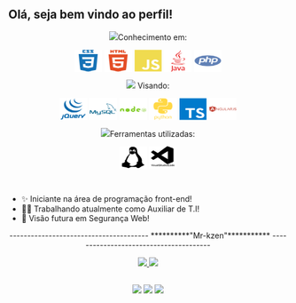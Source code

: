 <!--
  windows + ponto -> Mostra todos os emojes!
-->

## Olá, seja bem vindo ao perfil!

<div align="center">
  <p> 
     <img src="https://raw.githubusercontent.com/alexnaiman/alexnaiman/master/resources/PusheenCompute.gif" width="70px" />Conhecimento em:
  </p>
  <!--Icone de Css3-->
  <img align="center" alt="Lucas.css3" height="40" width="50" src="https://github.com/devicons/devicon/blob/master/icons/css3/css3-plain-wordmark.svg" />
  <!--Icone de HTML5-->
  <img align="center" alt="Lucas.html5" height="40" width="50" src="https://github.com/devicons/devicon/blob/master/icons/html5/html5-plain-wordmark.svg" />
  <!--Icone de Java Script-->
  <img align="center" alt="Lucas.JavaScript" height="40" width="50" src="https://github.com/devicons/devicon/blob/master/icons/javascript/javascript-plain.svg" />
  <!--Icone de Java-->
  <img align="center" alt="Lucas.Java" height="40" width="50" src="https://github.com/devicons/devicon/blob/master/icons/java/java-plain-wordmark.svg" />
  <!--PHP-->
  <img align="center" alt="Lucas.Java" height="40" width="50" src="https://github.com/devicons/devicon/blob/master/icons/php/php-plain.svg" />
  
  <!--Visando-->
  
  <p></p>
  
<p> 
  <img src="https://raw.githubusercontent.com/alexnaiman/alexnaiman/master/resources/question.png" width="50px" /> Visando:
</p>
  <!--Jquery-->
  <img align="center" alt="Lucas.Java" height="40" width="50" src="https://github.com/devicons/devicon/blob/master/icons/jquery/jquery-plain-wordmark.svg" />
  <!--MySQL-->
  <img align="center" alt="Lucas.Java" height="40" width="50" src="https://github.com/devicons/devicon/blob/master/icons/mysql/mysql-plain-wordmark.svg" />
  <!--NodeJs-->
  <img align="center" alt="Lucas.Java" height="40" width="50" src="https://github.com/devicons/devicon/blob/master/icons/nodejs/nodejs-plain-wordmark.svg" />
  <!--Pythom-->
  <img align="center" alt="Lucas.Java" height="40" width="50" src="https://github.com/devicons/devicon/blob/master/icons/python/python-plain-wordmark.svg" />
  <!--TypeScript-->
  <img align="center" alt="Lucas.Java" height="40" width="50" src="https://github.com/devicons/devicon/blob/master/icons/typescript/typescript-plain.svg" />
  <!--Angular-->
  <img align="center" alt="Lucas.Java" height="40" width="50" src="https://github.com/devicons/devicon/blob/master/icons/angularjs/angularjs-plain-wordmark.svg" / 
  
  <!--Ferramentas-->
  
  <p></p>
  
<p>
    <img src="https://raw.githubusercontent.com/alexnaiman/alexnaiman/master/resources/bongocat.gif" width="50px"/>Ferramentas utilizadas:
</p>
  <!--linux-->
  <img align="center" alt="Lucas.Java" height="40" width="50" src="https://github.com/devicons/devicon/blob/master/icons/linux/linux-plain.svg" />
  <!--VsCode-->
  <img align="center" alt="Lucas.Java" height="40" width="50" src="https://github.com/devicons/devicon/blob/master/icons/vscode/vscode-plain-wordmark.svg" />
  
</div>
<br>

##

  - ✨ Iniciante na área de programação front-end!
  - 🐱‍👤 Trabalhando atualmente como Auxiliar de T.I!
  - 🤞  Visão futura em Segurança Web!

<p align="center"> ---------------------------------------  **********"Mr-kzen"***********  --------------------------------------- </p>
  
<div align="center">
    <a href="https://beacons.ai/Mr-kzen"> 
      <img height="180em" src="https://github-readme-stats.vercel.app/api?username=Mr-kzen&show_icons=true&theme=synthwave" />
      <img height="180em" src="https://github-readme-stats.vercel.app/api/top-langs/?username=Mr-kzen&layout=compact&langs_count=16&theme=dracula" />
    </a>
</div>

##

<div align="center">
  <!--Facebook-->
  <a href:"https://www.facebook.com/profile.php?id=100004124822784" target="_blank"><img src="https://img.shields.io/badge/Facebook-1877F2?style=for-the-badge&logo=facebook&logoColor=white" target="_blank"></a>
  <!--Intagram-->
  <a href="https://www.instagram.com/gabrilukaszen/" target="_blank"><img src="https://img.shields.io/badge/Instagram-E4405F?style=for-the-badge&logo=instagram&logoColor=white" target="_blank"></a>
  <!--Linkedin-->
  <a href="https://www.linkedin.com/in/lucas-gabriel-silva-oliveira-985130162/" target="_blank"><img src="https://img.shields.io/badge/LinkedIn-0077B5?style=for-the-badge&logo=linkedin&logoColor=whitehttps://www.linkedin.com/in/lucas-gabriel-silva-oliveira-985130162/" target="_blank"></a>
<div>
